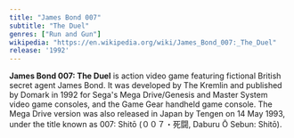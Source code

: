 ```yaml
---
title: "James Bond 007"
subtitle: "The Duel"
genres: ["Run and Gun"]
wikipedia: "https://en.wikipedia.org/wiki/James_Bond_007:_The_Duel"
release: '1992'
---
```

**James Bond 007: The Duel** is action video game featuring fictional British secret agent James Bond. It was developed by The Kremlin and published by Domark in 1992 for Sega's Mega Drive/Genesis and Master System video game consoles, and the Game Gear handheld game console. The Mega Drive version was also released in Japan by Tengen on 14 May 1993, under the title known as 007: Shitō (００７・死闘, Daburu Ō Sebun: Shitō).